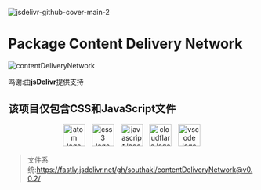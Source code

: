 ![jsdelivr-github-cover-main-2](https://user-images.githubusercontent.com/1834071/135251047-3193cede-1982-4429-a944-d4ecb73cab20.jpg)
# Package Content Delivery Network
![contentDeliveryNetwork](https://socialify.git.ci/SouthAki/contentDeliveryNetwork/image?description=1&descriptionEditable=%E6%9C%AC%E7%BB%84%E7%BB%87%E7%9A%84%E5%86%85%E5%AE%B9%E5%88%86%E5%8F%91%E7%BD%91%E7%BB%9C%E6%9E%B6%E6%9E%84%2C%E5%8C%85%E5%90%AB%E5%89%8D%E7%AB%AF%E5%B8%B8%E8%A7%81%E7%9A%84JS%E5%92%8CCSS%E7%9A%84%E6%96%87%E4%BB%B6&font=Source%20Code%20Pro&forks=1&issues=1&language=1&logo=https%3A%2F%2Fgithub.com%2Fxieleihan%2FQingluanSearch-AndroidDev%2Fraw%2Fmain%2Fpeacock_flat.png&name=1&owner=1&pattern=Floating%20Cogs&pulls=1&stargazers=1&theme=Light)

鸣谢:由**jsDelivr**提供支持
## 该项目仅包含CSS和JavaScript文件

<div align="center">
  <img src="https://fastly.jsdelivr.net/gh/devicons/devicon/icons/atom/atom-original.svg" height="45" alt="atom logo"  />
  <img width="6" />
  <img src="https://fastly.jsdelivr.net/gh/devicons/devicon/icons/css3/css3-original.svg" height="45" alt="css3 logo"  />
  <img width="6" />
  <img src="https://fastly.jsdelivr.net/gh/devicons/devicon/icons/javascript/javascript-original.svg" height="45" alt="javascript logo"  />
  <img width="6" />
  <img src="https://fastly.jsdelivr.net/gh/devicons/devicon/icons/cloudflare/cloudflare-original.svg" height="45" alt="cloudflare logo"  />
  <img width="6" />
  <img src="https://fastly.jsdelivr.net/gh/devicons/devicon/icons/vscode/vscode-original.svg" height="45" alt="vscode logo"  />
</div>



> 文件系统:https://fastly.jsdelivr.net/gh/southaki/contentDeliveryNetwork@v0.0.2/
